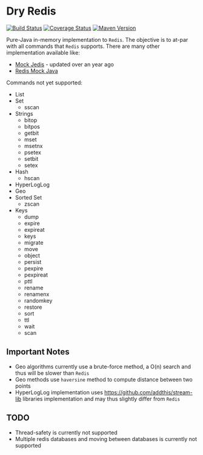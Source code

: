 Dry Redis
=========


[![Build Status](https://travis-ci.org/sangupta/dry-redis.svg?branch=master)](https://travis-ci.org/sangupta/dry-redis)
[![Coverage Status](https://coveralls.io/repos/github/sangupta/dry-redis/badge.svg?branch=master)](https://coveralls.io/github/sangupta/dry-redis?branch=master)
[![Maven Version](https://maven-badges.herokuapp.com/maven-central/com.sangupta/dry-redis/badge.svg)](https://maven-badges.herokuapp.com/maven-central/com.sangupta/dry-redis)

Pure-Java in-memory implementation to `Redis`. The objective is to at-par with all commands
that `Redis` supports. There are many other implementation available like:

* [Mock Jedis](https://github.com/50onRed/mock-jedis) - updated over an year ago
* [Redis Mock Java](https://github.com/wilkenstein/redis-mock-java)

Commands not yet supported:

* List
* Set
  * sscan
* Strings
  * bitop
  * bitpos
  * getbit
  * mset
  * msetnx
  * psetex
  * setbit
  * setex
* Hash
  * hscan
* HyperLogLog
* Geo
* Sorted Set
  * zscan
* Keys
  * dump
  * expire
  * expireat
  * keys
  * migrate
  * move
  * object
  * persist
  * pexpire
  * pexpireat
  * pttl
  * rename
  * renamenx
  * randomkey
  * restore
  * sort
  * ttl
  * wait
  * scan
  
Important Notes
---------------

* Geo algorithms currently use a brute-force method, a O(n) search and thus will be slower than `Redis`
* Geo methods use `haversine` method to compute distance between two points
* HyperLogLog implementation uses https://github.com/addthis/stream-lib libraries implementation and may thus slightly differ from `Redis`

TODO
----

* Thread-safety is currently not supported
* Multiple redis databases and moving between databases is currently not supported



